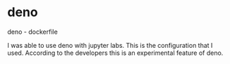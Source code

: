 # deno
deno - dockerfile

I was able to use deno with jupyter labs. This is the configuration that I used. 
According to the developers this is an experimental feature of deno.
